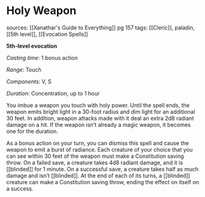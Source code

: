 # Holy Weapon
sources: [[Xanathar's Guide to Everything]] pg 157
tags: [[Cleric]], paladin, [[5th level]], [[Evocation Spells]]

**5th-level evocation**

*Casting time*: 1 bonus action

*Range*: Touch

*Components*: V, S

*Duration*: Concentration, up to 1 hour

You imbue a weapon you touch with holy power. Until the spell ends, the weapon emits bright light in a 30-foot radius and dim light for an additional 30 feet. In addition, weapon attacks made with it deal an extra 2d8 radiant damage on a hit. If the weapon isn’t already a magic weapon, it becomes one for the duration.

As a bonus action on your turn, you can dismiss this spell and cause the weapon to emit a burst of radiance. Each creature of your choice that you can see within 30 feet of the weapon must make a Constitution saving throw. On a failed save, a creature takes 4d8 radiant damage, and it is [[blinded]] for 1 minute. On a successful save, a creature takes half as much damage and isn’t [[blinded]]. At the end of each of its turns, a [[blinded]] creature can make a Constitution saving throw, ending the effect on itself on a success.
